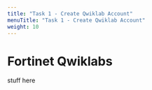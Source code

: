 ```yaml
---
title: "Task 1 - Create Qwiklab Account"
menuTitle: "Task 1 - Create Qwiklab Account"
weight: 10
---
```


# Fortinet Qwiklabs
stuff here

